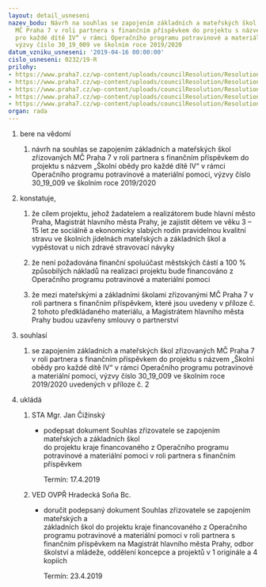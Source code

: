 ```yaml
---
layout: detail_usneseni
nazev_bodu: Návrh na souhlas se zapojením základních a mateřských škol zřizovaných
  MČ Praha 7 v roli partnera s finančním příspěvkem do projektu s názvem „Školní obědy
  pro každé dítě IV“ v rámci Operačního programu potravinové a materiální pomoci,
  výzvy číslo 30_19_009 ve školním roce 2019/2020
datum_vzniku_usneseni: '2019-04-16 00:00:00'
cislo_usneseni: 0232/19-R
prilohy:
- https://www.praha7.cz/wp-content/uploads/councilResolution/Resolutions/30785/export/Duvodova_zprava~446588.docx
- https://www.praha7.cz/wp-content/uploads/councilResolution/Resolutions/30785/export/02_Seznam_zapojenych_MS_ZS~446587.xlsx
- https://www.praha7.cz/wp-content/uploads/councilResolution/Resolutions/30785/export/03_VZOR_Souhlas_zrizovatele~446586.docx
- https://www.praha7.cz/wp-content/uploads/councilResolution/Resolutions/30785/export/04_5_vyzva_SC_I_c_30_19_009~446585.pdf
- https://www.praha7.cz/wp-content/uploads/councilResolution/Resolutions/30785/export/export~447646.pdf
organ: rada
---
```

<ol class="urzList_view" id="urzList">
<li class="urzClass1" id=""><span name="1">bere na vědomí</span> 
<ol class="urzOlClass decimal ">
<li class="urzClass2" style="TEXT-ALIGN: left" id=""><span><p>návrh na souhlas se zapojením základních a mateřských škol zřizovaných MČ Praha 7 v roli partnera s finančním příspěvkem do projektu s názvem „Školní obědy pro každé dítě IV“ v rámci Operačního programu potravinové a materiální pomoci, výzvy číslo 30_19_009 ve školním roce 2019/2020<br></p></span></li></ol></li>
<li class="urzClass1" id=""><span name="50">konstatuje,</span> 
<ol class="urzOlClass decimal " id="">
<li class="urzClass2" style="TEXT-ALIGN: left" id=""><span><p>že cílem projektu, jehož žadatelem a realizátorem bude hlavní město Praha, Magistrát hlavního města Prahy, je zajistit dětem ve věku 3 – 15 let ze sociálně a ekonomicky slabých rodin pravidelnou kvalitní stravu ve školních jídelnách mateřských a základních škol a vypěstovat u nich zdravé stravovací návyky</p></span></li>


<li class="urzClass2" style="TEXT-ALIGN: left" id=""><span><p>že není požadována finanční spoluúčast městských částí a 100 % způsobilých nákladů na realizaci projektu bude financováno z Operačního programu potravinové a materiální pomoci<br></p></span></li><li class="urzClass2" id="" style="text-align: left;"><span><p>že mezi mateřskými a základními školami zřizovanými MČ Praha 7 v roli partnera s finančním příspěvkem, které jsou uvedeny v příloze č. 2 tohoto předkládaného materiálu, a Magistrátem hlavního města Prahy budou uzavřeny smlouvy o partnerství<br></p></span></li></ol></li>
<li class="urzClass1" id=""><span name="26">souhlasí</span> 
<ol class="urzOlClass decimal ">
<li class="urzClass2" style="TEXT-ALIGN: left" id=""><span><p>se zapojením základních a mateřských škol zřizovaných MČ Praha 7 v roli partnera s finančním příspěvkem do projektu s názvem „Školní obědy pro každé dítě IV“ v rámci Operačního programu potravinové a materiální pomoci, výzvy číslo 30_19_009 ve školním roce 2019/2020 uvedených v příloze č. 2<br></p></span></li></ol></li><li class="urzClass1" id="urzUkoly"><span name="1">ukládá</span><ol class="urzOlClass"><li class="urzClass2"><span><p>STA Mgr. Jan Čižinský</p></span><ul class="urzUlClass"><li class="urzClass3"><span><p>podepsat dokument Souhlas zřizovatele se zapojením mateřských a základních škol<br>do projektu kraje financovaného z Operačního programu potravinové a materiální pomoci v roli partnera s finančním příspěvkem</p></span><span class="urzUkolTermin">  Termín:&nbsp;17.4.2019</span></li></ul></li><li class="urzClass2"><span><p>VED OVPŘ Hradecká Soňa Bc.</p></span><ul class="urzUlClass"><li class="urzClass3"><span><p>doručit podepsaný dokument Souhlas zřizovatele se zapojením mateřských a<br>základních škol do projektu kraje financovaného z Operačního programu potravinové a materiální pomoci v roli partnera s finančním příspěvkem na Magistrát hlavního města Prahy, odbor školství a mládeže, oddělení koncepce a projektů v 1 originále a 4 kopiích</p></span><span class="urzUkolTermin">  Termín:&nbsp;23.4.2019</span></li></ul></li></ol></li>
</ol>
